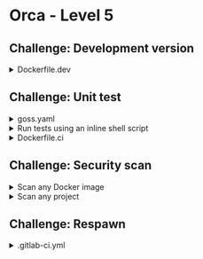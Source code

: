 # Orca - Level 5

## Challenge: Development version

<details><summary>Dockerfile.dev</summary>
<p>

```Dockerfile
FROM orca AS orca-deps
RUN apk -U add curl bash && \
    curl -sSfL https://i.jpillora.com/webproc | bash

FROM orca AS orca-dev
CMD ["/webproc", "-p", "8081", "-c", "/etc/orca.conf", "--", "su-exec", "orca", "sh", "/start.sh"]
EXPOSE 8081/tcp
COPY --from=orca-deps /webproc /webproc
```

</p>
</details>

## Challenge: Unit test

<details><summary>goss.yaml</summary>
<p>

```yaml
group:
  orca:
    exists: true
    gid: 10000

user:
  orca:
    exists: true
    uid: 10000
    gid: 10000

file:
  /orca:
    exists: true
    filetype: file
    mode: "0755"
  /etc/orca.conf:
    exists: true
    filetype: file

command:
  "/orca version":
    exit-status: 0
    timeout: 1000
```

</p>
</details>

<details><summary>Run tests using an inline shell script</summary>
<p>

```bash
docker run --rm -v $PWD:/app orca \
    sh -c 'apk add curl && curl -fsSL https://goss.rocks/install | sh && cp -f /app/goss.yaml . && goss validate'
```

</p>
</details>

<details><summary>Dockerfile.ci</summary>
<p>

```Dockerfile
FROM orca AS structure-test
COPY goss.yaml goss.yaml
RUN apk --no-cache add curl && \
    curl -fsSL https://goss.rocks/install | sh && \
    goss validate && \
    echo "Structure test successful"
```

</p>
</details>

## Challenge: Security scan

<details><summary>Scan any Docker image</summary>
<p>

https://github.com/aquasecurity/trivy

```bash
docker run --rm -it -v /var/run/docker.sock:/var/run/docker.sock aquasec/trivy image alpine:3.9
```

</p>
</details>

<details><summary>Scan any project</summary>
<p>

```bash
docker run --rm -it -v $PWD:/app aquasec/trivy fs /app
```

</p>
</details>

## Challenge: Respawn

<details><summary>.gitlab-ci.yml</summary>
<p>

```yaml
before_script:
  - docker login registry.local.cmd.cat:8000 -u root -p passw0rd

stages:
  - build

build:
  stage: build
  artifacts:
    untracked: true
  script:
    - docker build --no-cache -t orca .
    - docker build --no-cache -t orca-ci -f Dockerfile.ci .
    - docker cp $(docker create orca):/orca . && docker rm -f $(docker ps -lq)
    - docker tag orca registry.local.cmd.cat:8000/root/orca:$CI_JOB_ID
    - docker push registry.local.cmd.cat:8000/root/orca:$CI_JOB_ID
```

</p>
</details>
